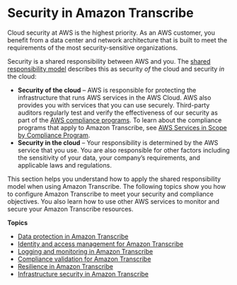 # Security in Amazon Transcribe<a name="security"></a>

Cloud security at AWS is the highest priority\. As an AWS customer, you benefit from a data center and network architecture that is built to meet the requirements of the most security\-sensitive organizations\.

Security is a shared responsibility between AWS and you\. The [shared responsibility model](http://aws.amazon.com/compliance/shared-responsibility-model/) describes this as security *of* the cloud and security *in* the cloud:
+ **Security of the cloud** – AWS is responsible for protecting the infrastructure that runs AWS services in the AWS Cloud\. AWS also provides you with services that you can use securely\. Third\-party auditors regularly test and verify the effectiveness of our security as part of the [AWS compliance programs](http://aws.amazon.com/compliance/programs/)\. To learn about the compliance programs that apply to Amazon Transcribe, see [AWS Services in Scope by Compliance Program](http://aws.amazon.com/compliance/services-in-scope/)\.
+ **Security in the cloud** – Your responsibility is determined by the AWS service that you use\. You are also responsible for other factors including the sensitivity of your data, your company’s requirements, and applicable laws and regulations\. 

This section helps you understand how to apply the shared responsibility model when using Amazon Transcribe\. The following topics show you how to configure Amazon Transcribe to meet your security and compliance objectives\. You also learn how to use other AWS services to monitor and secure your Amazon Transcribe resources\. 

**Topics**
+ [Data protection in Amazon Transcribe](data-protection.md)
+ [Identity and access management for Amazon Transcribe](security-iam.md)
+ [Logging and monitoring in Amazon Transcribe](monitoring-transcribe.md)
+ [Compliance validation for Amazon Transcribe](compliance.md)
+ [Resilience in Amazon Transcribe](disaster-recovery-resiliency.md)
+ [Infrastructure security in Amazon Transcribe](infrastructure-security.md)